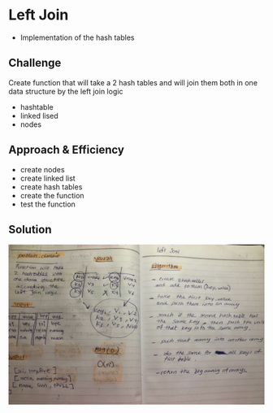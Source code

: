 # Left Join 

- Implementation of the hash tables



## Challenge

Create function that will take a 2 hash tables and will join them both in one data structure by the left join logic 
- hashtable
- linked lised
- nodes 

## Approach & Efficiency

- create nodes
- create linked list
- create hash tables 
- create the function 
- test the function 

## Solution

![leftjoin](/assets/left.jpg)

